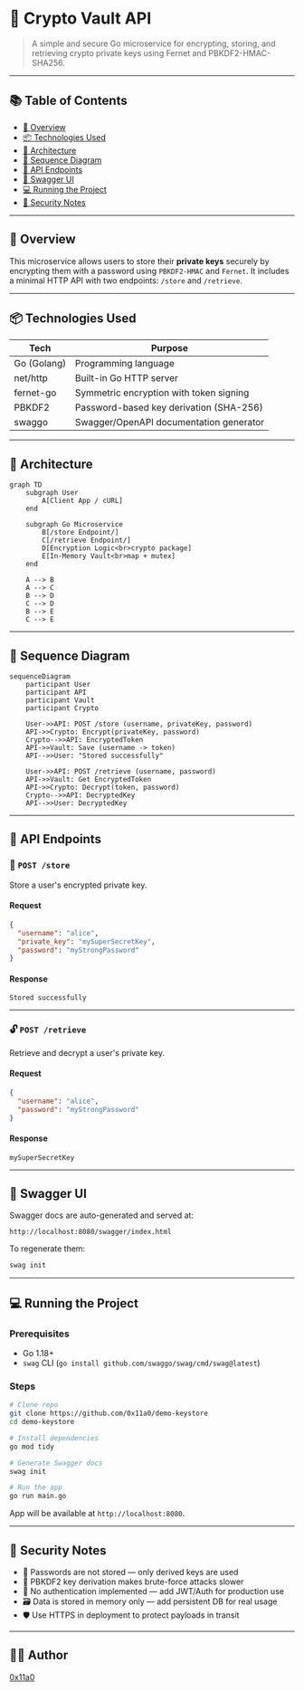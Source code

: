 # 🔐 Crypto Vault API

> A simple and secure Go microservice for encrypting, storing, and retrieving crypto private keys using Fernet and PBKDF2-HMAC-SHA256.

---

## 📚 Table of Contents

- [🚀 Overview](#-overview)
- [📦 Technologies Used](#-technologies-used)
- [📐 Architecture](#-architecture)
- [🔁 Sequence Diagram](#-sequence-diagram)
- [🧪 API Endpoints](#-api-endpoints)
- [📖 Swagger UI](#-swagger-ui)
- [💻 Running the Project](#-running-the-project)
- [🧠 Security Notes](#-security-notes)

---

## 🚀 Overview

This microservice allows users to store their **private keys** securely by encrypting them with a password using `PBKDF2-HMAC` and `Fernet`. It includes a minimal HTTP API with two endpoints: `/store` and `/retrieve`.

---

## 📦 Technologies Used

| Tech         | Purpose                                  |
|--------------|-------------------------------------------|
| Go (Golang)  | Programming language                     |
| net/http     | Built-in Go HTTP server                  |
| fernet-go    | Symmetric encryption with token signing  |
| PBKDF2       | Password-based key derivation (SHA-256)  |
| swaggo       | Swagger/OpenAPI documentation generator  |

---

## 📐 Architecture

```mermaid
graph TD
    subgraph User
        A[Client App / cURL]
    end

    subgraph Go Microservice
        B[/store Endpoint/]
        C[/retrieve Endpoint/]
        D[Encryption Logic<br>crypto package]
        E[In-Memory Vault<br>map + mutex]
    end

    A --> B
    A --> C
    B --> D
    C --> D
    B --> E
    C --> E
```

---

## 🔁 Sequence Diagram

```mermaid
sequenceDiagram
    participant User
    participant API
    participant Vault
    participant Crypto

    User->>API: POST /store (username, privateKey, password)
    API->>Crypto: Encrypt(privateKey, password)
    Crypto-->>API: EncryptedToken
    API->>Vault: Save (username -> token)
    API-->>User: "Stored successfully"

    User->>API: POST /retrieve (username, password)
    API->>Vault: Get EncryptedToken
    API->>Crypto: Decrypt(token, password)
    Crypto-->>API: DecryptedKey
    API-->>User: DecryptedKey
```

---

## 🧪 API Endpoints

### 🔐 `POST /store`

Store a user's encrypted private key.

#### Request
```json
{
  "username": "alice",
  "private_key": "mySuperSecretKey",
  "password": "myStrongPassword"
}
```

#### Response
```
Stored successfully
```

---

### 🔓 `POST /retrieve`

Retrieve and decrypt a user's private key.

#### Request
```json
{
  "username": "alice",
  "password": "myStrongPassword"
}
```

#### Response
```
mySuperSecretKey
```

---

## 📖 Swagger UI

Swagger docs are auto-generated and served at:

```
http://localhost:8080/swagger/index.html
```

To regenerate them:

```bash
swag init
```

---

## 💻 Running the Project

### Prerequisites

- Go 1.18+
- `swag` CLI (`go install github.com/swaggo/swag/cmd/swag@latest`)

### Steps

```bash
# Clone repo
git clone https://github.com/0x11a0/demo-keystore
cd demo-keystore

# Install dependencies
go mod tidy

# Generate Swagger docs
swag init

# Run the app
go run main.go
```

App will be available at `http://localhost:8080`.

---

## 🧠 Security Notes

- 🔐 Passwords are not stored — only derived keys are used
- 🧂 PBKDF2 key derivation makes brute-force attacks slower
- 🪪 No authentication implemented — add JWT/Auth for production use
- 🗃 Data is stored in memory only — add persistent DB for real usage
- 🛡️ Use HTTPS in deployment to protect payloads in transit

---

## 👨‍💻 Author

[0x11a0](https://github.com/0x11a0)
